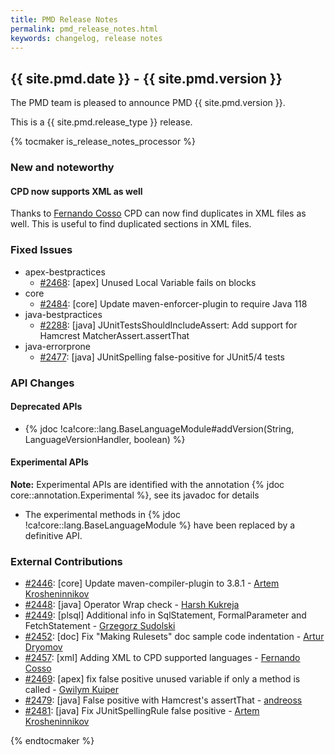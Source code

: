 ```yaml
---
title: PMD Release Notes
permalink: pmd_release_notes.html
keywords: changelog, release notes
---
```


## {{ site.pmd.date }} - {{ site.pmd.version }}

The PMD team is pleased to announce PMD {{ site.pmd.version }}.

This is a {{ site.pmd.release_type }} release.

{% tocmaker is_release_notes_processor %}

### New and noteworthy

#### CPD now supports XML as well

Thanks to [Fernando Cosso](https://github.com/xnYi9wRezm) CPD can now find duplicates in XML files as well.
This is useful to find duplicated sections in XML files.

### Fixed Issues

*   apex-bestpractices
    *   [#2468](https://github.com/pmd/pmd/issues/2468): \[apex] Unused Local Variable fails on blocks
*   core
    *   [#2484](https://github.com/pmd/pmd/issues/2484): \[core] Update maven-enforcer-plugin to require Java 118
*   java-bestpractices
    *   [#2288](https://github.com/pmd/pmd/issues/2288): \[java] JUnitTestsShouldIncludeAssert: Add support for Hamcrest MatcherAssert.assertThat
*   java-errorprone
    *   [#2477](https://github.com/pmd/pmd/issues/2477): \[java] JUnitSpelling false-positive for JUnit5/4 tests

### API Changes

#### Deprecated APIs

* {% jdoc !ca!core::lang.BaseLanguageModule#addVersion(String, LanguageVersionHandler, boolean) %}

#### Experimental APIs

**Note:** Experimental APIs are identified with the annotation {% jdoc core::annotation.Experimental %},
see its javadoc for details

* The experimental methods in {% jdoc !ca!core::lang.BaseLanguageModule %} have been replaced by a
definitive API.



### External Contributions

*   [#2446](https://github.com/pmd/pmd/pull/2446): \[core] Update maven-compiler-plugin to 3.8.1 - [Artem Krosheninnikov](https://github.com/KroArtem)
*   [#2448](https://github.com/pmd/pmd/pull/2448): \[java] Operator Wrap check - [Harsh Kukreja](https://github.com/harsh-kukreja)
*   [#2449](https://github.com/pmd/pmd/pull/2449): \[plsql] Additional info in SqlStatement, FormalParameter and FetchStatement - [Grzegorz Sudolski](https://github.com/zgrzyt93)
*   [#2452](https://github.com/pmd/pmd/pull/2452): \[doc] Fix "Making Rulesets" doc sample code indentation - [Artur Dryomov](https://github.com/arturdryomov)
*   [#2457](https://github.com/pmd/pmd/pull/2457): \[xml] Adding XML to CPD supported languages - [Fernando Cosso](https://github.com/xnYi9wRezm)
*   [#2469](https://github.com/pmd/pmd/pull/2469): \[apex] fix false positive unused variable if only a method is called - [Gwilym Kuiper](https://github.com/gwilymatgearset)
*   [#2479](https://github.com/pmd/pmd/pull/2479): \[java] False positive with Hamcrest's assertThat - [andreoss](https://github.com/andreoss)
*   [#2481](https://github.com/pmd/pmd/pull/2481): \[java] Fix JUnitSpellingRule false positive - [Artem Krosheninnikov](https://github.com/KroArtem)

{% endtocmaker %}


